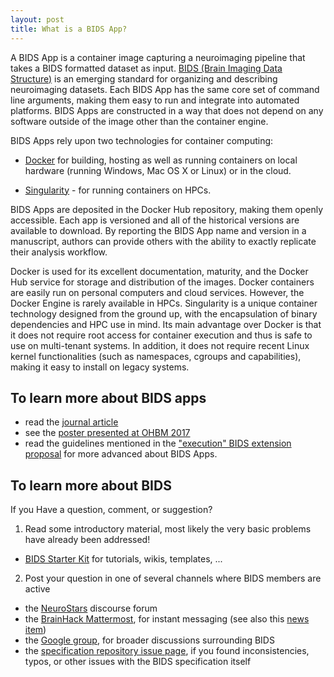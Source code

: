```yaml
---
layout: post
title: What is a BIDS App?
---
```


A BIDS App is a container image capturing a neuroimaging pipeline that takes a
BIDS formatted dataset as input.
[BIDS (Brain Imaging Data Structure)](http://bids.neuroimaging.io) is an
emerging standard for organizing and describing neuroimaging datasets. Each BIDS
App has the same core set of command line arguments, making them easy to run and
integrate into automated platforms. BIDS Apps are constructed in a way that does
not depend on any software outside of the image other than the container engine.

BIDS Apps rely upon two technologies for container computing:

- [Docker](http://docker.com) for building, hosting as well as running
  containers on local hardware (running Windows, Mac OS X or Linux) or in the
  cloud.

- [Singularity](http://singularity.lbl.gov/) - for running containers on HPCs.

BIDS Apps are deposited in the Docker Hub repository, making them openly
accessible. Each app is versioned and all of the historical versions are
available to download. By reporting the BIDS App name and version in a
manuscript, authors can provide others with the ability to exactly replicate
their analysis workflow.

Docker is used for its excellent documentation, maturity, and the Docker Hub
service for storage and distribution of the images. Docker containers are easily
run on personal computers and cloud services. However, the Docker Engine is
rarely available in HPCs. Singularity is a unique container technology designed
from the ground up, with the encapsulation of binary dependencies and HPC use in
mind. Its main advantage over Docker is that it does not require root access for
container execution and thus is safe to use on multi-tenant systems. In
addition, it does not require recent Linux kernel functionalities (such as
namespaces, cgroups and capabilities), making it easy to install on legacy
systems.

## To learn more about BIDS apps

- read the [journal article](https://doi.org/10.1371/journal.pcbi.1005209)
- see the
  [poster presented at OHBM 2017](https://doi.org/10.5281/zenodo.6417361)
- read the guidelines mentioned in the
  ["execution" BIDS extension proposal](https://docs.google.com/document/d/104HLZedFtx0TaXEUwd7eyWvJUlc0CcSUtCzwjNgmGxE)
  for more advanced about BIDS Apps.

## To learn more about BIDS

If you Have a question, comment, or suggestion?

1. Read some introductory material, most likely the very basic problems have
   already been addressed!

- [BIDS Starter Kit](https://github.com/bids-standard/bids-starter-kit) for
  tutorials, wikis, templates, ...

2. Post your question in one of several channels where BIDS members are active

- the [NeuroStars](https://neurostars.org/tags/bids) discourse forum
- the [BrainHack Mattermost](https://mattermost.brainhack.org), for instant
  messaging (see also this
  [news item](https://bids.neuroimaging.io/2020/06/24/Join-the-BIDS-community-on-the-BrainHack-Mattermost.html))
- the [Google group](https://groups.google.com/forum/#!forum/bids-discussion),
  for broader discussions surrounding BIDS
- the
  [specification repository issue page](https://github.com/bids-standard/bids-specification/issues),
  if you found inconsistencies, typos, or other issues with the BIDS
  specification itself
